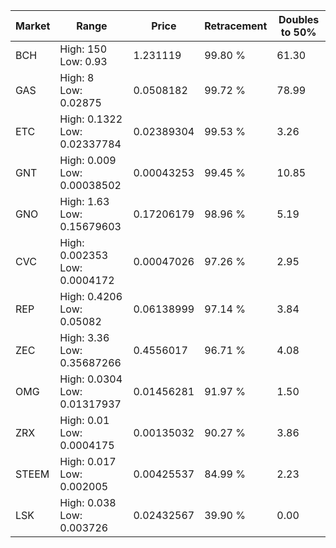 | Market | Range | Price| Retracement | Doubles to 50% |
| --- | --- | --- | --- | --- |
| BCH | High: 150<br />Low: 0.93 | 1.231119 | 99.80 % | 61.30 |
| GAS | High: 8<br />Low: 0.02875 | 0.0508182 | 99.72 % | 78.99 |
| ETC | High: 0.1322<br />Low: 0.02337784 | 0.02389304 | 99.53 % | 3.26 |
| GNT | High: 0.009<br />Low: 0.00038502 | 0.00043253 | 99.45 % | 10.85 |
| GNO | High: 1.63<br />Low: 0.15679603 | 0.17206179 | 98.96 % | 5.19 |
| CVC | High: 0.002353<br />Low: 0.0004172 | 0.00047026 | 97.26 % | 2.95 |
| REP | High: 0.4206<br />Low: 0.05082 | 0.06138999 | 97.14 % | 3.84 |
| ZEC | High: 3.36<br />Low: 0.35687266 | 0.4556017 | 96.71 % | 4.08 |
| OMG | High: 0.0304<br />Low: 0.01317937 | 0.01456281 | 91.97 % | 1.50 |
| ZRX | High: 0.01<br />Low: 0.0004175 | 0.00135032 | 90.27 % | 3.86 |
| STEEM | High: 0.017<br />Low: 0.002005 | 0.00425537 | 84.99 % | 2.23 |
| LSK | High: 0.038<br />Low: 0.003726 | 0.02432567 | 39.90 % | 0.00 |
